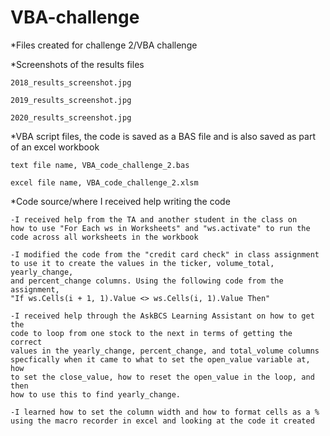 # VBA-challenge
*Files created for challenge 2/VBA challenge

*Screenshots of the results files

 	2018_results_screenshot.jpg
  
 	2019_results_screenshot.jpg
  
 	2020_results_screenshot.jpg

*VBA script files, the code is saved as a BAS file and is also saved as part of an excel workbook

	text file name, VBA_code_challenge_2.bas
 
	excel file name, VBA_code_challenge_2.xlsm


*Code source/where I received help writing the code
	
 	-I received help from the TA and another student in the class on 
	how to use "For Each ws in Worksheets" and "ws.activate" to run the 
	code across all worksheets in the workbook
	
 	-I modified the code from the "credit card check" in class assignment 
	to use it to create the values in the ticker, volume_total, yearly_change,
	and percent_change columns. Using the following code from the assignment,
	"If ws.Cells(i + 1, 1).Value <> ws.Cells(i, 1).Value Then"
	
 	-I received help through the AskBCS Learning Assistant on how to get the 
	code to loop from one stock to the next in terms of getting the correct 
	values in the yearly_change, percent_change, and total_volume columns 
	specfically when it came to what to set the open_value variable at, how 
	to set the close_value, how to reset the open_value in the loop, and then 
	how to use this to find yearly_change.
	
 	-I learned how to set the column width and how to format cells as a %
	using the macro recorder in excel and looking at the code it created
